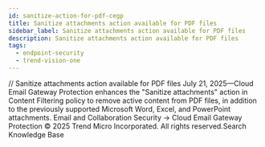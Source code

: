 ```yaml
---
id: sanitize-action-for-pdf-cegp
title: Sanitize attachments action available for PDF files
sidebar_label: Sanitize attachments action available for PDF files
description: Sanitize attachments action available for PDF files
tags:
  - endpoint-security
  - trend-vision-one
---
```


/*<![CDATA[*/ $('#title').html($('meta[name=map-description]').attr('content')); /*]]>*/ Sanitize attachments action available for PDF files July 21, 2025—Cloud Email Gateway Protection enhances the "Sanitize attachments" action in Content Filtering policy to remove active content from PDF files, in addition to the previously supported Microsoft Word, Excel, and PowerPoint attachments. Email and Collaboration Security → Cloud Email Gateway Protection © 2025 Trend Micro Incorporated. All rights reserved.Search Knowledge Base